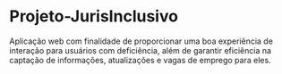 # Projeto-JurisInclusivo
Aplicação web com finalidade de proporcionar uma boa experiência de interação para usuários com deficiência, além de garantir eficiência na captação de informações, atualizações e vagas de emprego para eles.
